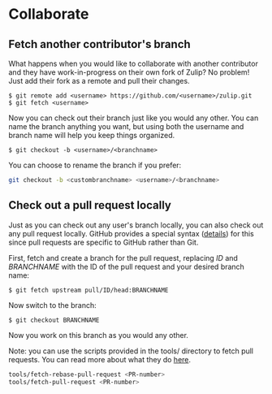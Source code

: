 # Collaborate

## Fetch another contributor's branch

What happens when you would like to collaborate with another contributor and
they have work-in-progress on their own fork of Zulip? No problem! Just add
their fork as a remote and pull their changes.

```console
$ git remote add <username> https://github.com/<username>/zulip.git
$ git fetch <username>
```

Now you can check out their branch just like you would any other. You can name
the branch anything you want, but using both the username and branch name will
help you keep things organized.

```console
$ git checkout -b <username>/<branchname>
```

You can choose to rename the branch if you prefer:
```bash
git checkout -b <custombranchname> <username>/<branchname>
```

## Check out a pull request locally

Just as you can check out any user's branch locally, you can also check out any
pull request locally. GitHub provides a special syntax
([details][github-help-co-pr-locally]) for this since pull requests are
specific to GitHub rather than Git.

First, fetch and create a branch for the pull request, replacing *ID* and
*BRANCHNAME* with the ID of the pull request and your desired branch name:

```console
$ git fetch upstream pull/ID/head:BRANCHNAME
```

Now switch to the branch:

```console
$ git checkout BRANCHNAME
```

Now you work on this branch as you would any other.

Note: you can use the scripts provided in the tools/ directory to fetch pull
requests. You can read more about what they do [here][tools-PR].
```bash
tools/fetch-rebase-pull-request <PR-number>
tools/fetch-pull-request <PR-number>
```

[github-help-co-pr-locally]: https://help.github.com/en/articles/checking-out-pull-requests-locally
[tools-PR]: ../git/zulip-tools.html#fetch-a-pull-request-and-rebase
